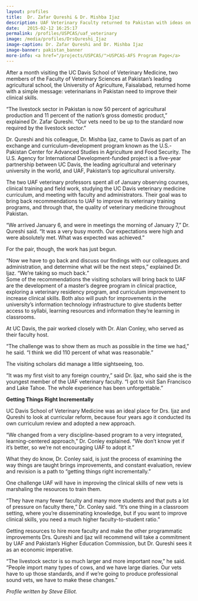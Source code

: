 ```yaml
---
layout: profiles
title:  Dr. Zafar Qureshi & Dr. Mishba Ijaz
description: UAF Veterinary Faculty returned to Pakistan with ideas on how to improve curriculum and teaching.
date:   2015-02-12 16:25:17
permalink: /profiles/USPCAS/uaf_veterinary
image: /media/profiles/DrsQureshi_Ijaz
image-caption: Dr. Zafar Qureshi and Dr. Mishba Ijaz
image-banner: pakistan_banner
more-info: <a href="/projects/USPCAS/">USPCAS-AFS Program Page</a>
---
```


After a month visiting the UC Davis School of Veterinary Medicine, two members of the Faculty of Veterinary Sciences at Pakistan’s leading agricultural school, the University of Agriculture, Faisalabad, returned home with a simple message: veterinarians in Pakistan need to improve their clinical skills.<br>

“The livestock sector in Pakistan is now 50 percent of agricultural production and 11 percent of the nation’s gross domestic product,” explained Dr. Zafar Qureshi. “Our vets need to be up to the standard now required by the livestock sector.”<br>

Dr. Qureshi and his colleague, Dr. Mishba Ijaz, came to Davis as part of an exchange and curriculum-development program known as the U.S.-Pakistan Center for Advanced Studies in Agriculture and Food Security. The U.S. Agency for International Development-funded project is a five-year partnership between UC Davis, the leading agricultural and veterinary university in the world, and UAF, Pakistan’s top agricultural university. <br>

The two UAF veterinary professors spent all of January observing courses, clinical training and field work, studying the UC Davis veterinary medicine curriculum, and meeting with faculty and administrators. Their goal was to bring back recommendations to UAF to improve its veterinary training programs, and through that, the quality of veterinary medicine throughout Pakistan. <br>

“We arrived January 6, and were in meetings the morning of January 7,” Dr. Qureshi said. “It was a very busy month. Our expectations were high and were absolutely met. What was expected was achieved.” <br>

For the pair, though, the work has just begun. <br>

“Now we have to go back and discuss our findings with our colleagues and administration, and determine what will be the next steps,” explained Dr. Ijaz. “We’re taking so much back.” <br>
Some of the recommendations the visiting scholars will bring back to UAF are the development of a master’s degree program in clinical practice, exploring a veterinary residency program, and curriculum improvement to increase clinical skills. Both also will push for improvements in the university’s information technology infrastructure to give students better access to syllabi, learning resources and information they’re learning in classrooms. <br>

At UC Davis, the pair worked closely with Dr. Alan Conley, who served as their faculty host. <br>

“The challenge was to show them as much as possible in the time we had,” he said. “I think we did 110 percent of what was reasonable.” <br>

The visiting scholars did manage a little sightseeing, too. <br>

“It was my first visit to any foreign country,” said Dr. Ijaz, who said she is the youngest member of the UAF veterinary faculty. “I got to visit San Francisco and Lake Tahoe. The whole experience has been unforgettable.” <br>

<b>Getting Things Right Incrementally</b><br>

UC Davis School of Veterinary Medicine was an ideal place for Drs. Ijaz and Qureshi to look at curricular reform, because four years ago it conducted its own curriculum review and adopted a new approach. <br>

“We changed from a very discipline-based program to a very integrated, learning-centered approach,” Dr. Conley explained. “We don’t know yet if it’s better, so we’re not encouraging UAF to adopt it.” <br>

What they do know, Dr. Conley said, is just the process of examining the way things are taught brings improvements, and constant evaluation, review and revision is a path to “getting things right incrementally.” <br>

One challenge UAF will have in improving the clinical skills of new vets is marshaling the resources to train them. <br>

“They have many fewer faculty and many more students and that puts a lot of pressure on faculty there,” Dr. Conley said. “It’s one thing in a classroom setting, where you’re disseminating knowledge, but if you want to improve clinical skills, you need a much higher faculty-to-student ratio.” <br>

Getting resources to hire more faculty and make the other programmatic improvements Drs. Qureshi and Ijaz will recommend will take a commitment by UAF and Pakistan’s Higher Education Commission, but Dr. Qureshi sees it as an economic imperative. <br>

“The livestock sector is so much larger and more important now,” he said. “People import many types of cows, and we have large diaries. Our vets have to up those standards, and if we’re going to produce professional sound vets, we have to make these changes.” <br>



  <p><i>Profile written by Steve Elliot.</i></p>
